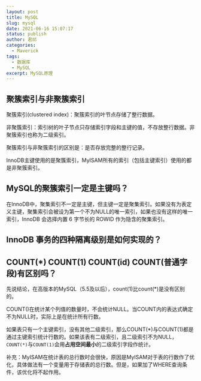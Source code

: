 ```yaml
---
layout: post
title: MySQL
slug: mysql
date: 2021-06-16 15:07:17
status: publish
author: 君祁
categories:
  - Maverick 
tags:
  - 数据库
  - MySQL
excerpt: MySQL原理
---
```


## 聚簇索引与非聚簇索引
聚簇索引(clustered index)：聚簇索引的叶节点存储了整行数据。

非聚簇索引：索引树的叶子节点只存储索引字段和主键的值，不存放整行数据。非聚簇索引也称为二级索引。

聚簇索引与非聚簇索引的区别是：是否存放完整的整行记录。

InnoDB主键使用的是聚簇索引，MyISAM所有的索引（包括主键索引）使用的都是非聚簇索引。

## MySQL的聚簇索引一定是主键吗？
在InnoDB中，聚集索引不一定是主键，但主键一定是聚集索引。如果没有为表定义主键，聚集索引会被设为第一个不为NULL的唯一索引，如果也没有这样的唯一索引，InnoDB 会选择内置 6 字节长的 ROWID 作为隐含的聚集索引。

## InnoDB 事务的四种隔离级别是如何实现的？

## COUNT(*) COUNT(1) COUNT(id) COUNT(普通字段)有区别吗？
先说结论，在高版本的MySQL（5.5及以后），count(1)比count(*)是没有区别的。

COUNT()在统计某个列值的数量时，不会统计NULL。当COUNT内的表达式确定不为NULL时，实际上是在统计所有行数。

如果表只有一个主键索引，没有其他二级索引，那么COUNT(*)与COUNT(1)都是通过主键索引统计行数的。如果该表有二级索引，且二级索引不为NULL，`COUNT(*)`与`COUNT(1)`会用**占用空间最小**的二级索引字段作统计。

补充：MyISAM在统计表的总行数时会很快，原因是MyISAM对于表的行数作了优化，具体做法有一个变量用于存储表的总行数。但是，如果加了WHERE查询条件，该优化将不起作用。
